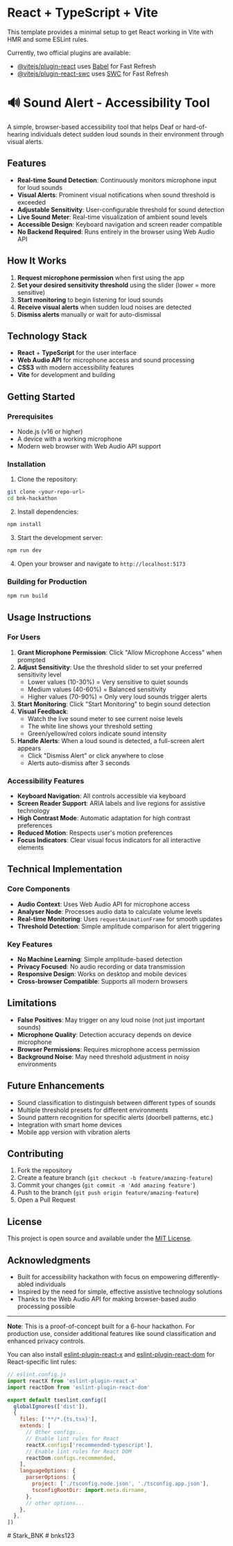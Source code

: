 # React + TypeScript + Vite

This template provides a minimal setup to get React working in Vite with HMR and some ESLint rules.

Currently, two official plugins are available:

- [@vitejs/plugin-react](https://github.com/vitejs/vite-plugin-react/blob/main/packages/plugin-react) uses [Babel](https://babeljs.io/) for Fast Refresh
- [@vitejs/plugin-react-swc](https://github.com/vitejs/vite-plugin-react/blob/main/packages/plugin-react-swc) uses [SWC](https://swc.rs/) for Fast Refresh

# 🔊 Sound Alert - Accessibility Tool

A simple, browser-based accessibility tool that helps Deaf or hard-of-hearing individuals detect sudden loud sounds in their environment through visual alerts.

## Features

- **Real-time Sound Detection**: Continuously monitors microphone input for loud sounds
- **Visual Alerts**: Prominent visual notifications when sound threshold is exceeded
- **Adjustable Sensitivity**: User-configurable threshold for sound detection
- **Live Sound Meter**: Real-time visualization of ambient sound levels
- **Accessible Design**: Keyboard navigation and screen reader compatible
- **No Backend Required**: Runs entirely in the browser using Web Audio API

## How It Works

1. **Request microphone permission** when first using the app
2. **Set your desired sensitivity threshold** using the slider (lower = more sensitive)
3. **Start monitoring** to begin listening for loud sounds
4. **Receive visual alerts** when sudden loud noises are detected
5. **Dismiss alerts** manually or wait for auto-dismissal

## Technology Stack

- **React** + **TypeScript** for the user interface
- **Web Audio API** for microphone access and sound processing
- **CSS3** with modern accessibility features
- **Vite** for development and building

## Getting Started

### Prerequisites
- Node.js (v16 or higher)
- A device with a working microphone
- Modern web browser with Web Audio API support

### Installation

1. Clone the repository:
```bash
git clone <your-repo-url>
cd bnk-hackathon
```

2. Install dependencies:
```bash
npm install
```

3. Start the development server:
```bash
npm run dev
```

4. Open your browser and navigate to `http://localhost:5173`

### Building for Production

```bash
npm run build
```

## Usage Instructions

### For Users
1. **Grant Microphone Permission**: Click "Allow Microphone Access" when prompted
2. **Adjust Sensitivity**: Use the threshold slider to set your preferred sensitivity level
   - Lower values (10-30%) = Very sensitive to quiet sounds
   - Medium values (40-60%) = Balanced sensitivity
   - Higher values (70-90%) = Only very loud sounds trigger alerts
3. **Start Monitoring**: Click "Start Monitoring" to begin sound detection
4. **Visual Feedback**: 
   - Watch the live sound meter to see current noise levels
   - The white line shows your threshold setting
   - Green/yellow/red colors indicate sound intensity
5. **Handle Alerts**: When a loud sound is detected, a full-screen alert appears
   - Click "Dismiss Alert" or click anywhere to close
   - Alerts auto-dismiss after 3 seconds

### Accessibility Features
- **Keyboard Navigation**: All controls accessible via keyboard
- **Screen Reader Support**: ARIA labels and live regions for assistive technology
- **High Contrast Mode**: Automatic adaptation for high contrast preferences
- **Reduced Motion**: Respects user's motion preferences
- **Focus Indicators**: Clear visual focus indicators for all interactive elements

## Technical Implementation

### Core Components
- **Audio Context**: Uses Web Audio API for microphone access
- **Analyser Node**: Processes audio data to calculate volume levels
- **Real-time Monitoring**: Uses `requestAnimationFrame` for smooth updates
- **Threshold Detection**: Simple amplitude comparison for alert triggering

### Key Features
- **No Machine Learning**: Simple amplitude-based detection
- **Privacy Focused**: No audio recording or data transmission
- **Responsive Design**: Works on desktop and mobile devices
- **Cross-browser Compatible**: Supports all modern browsers

## Limitations

- **False Positives**: May trigger on any loud noise (not just important sounds)
- **Microphone Quality**: Detection accuracy depends on device microphone
- **Browser Permissions**: Requires microphone access permission
- **Background Noise**: May need threshold adjustment in noisy environments

## Future Enhancements

- Sound classification to distinguish between different types of sounds
- Multiple threshold presets for different environments
- Sound pattern recognition for specific alerts (doorbell patterns, etc.)
- Integration with smart home devices
- Mobile app version with vibration alerts

## Contributing

1. Fork the repository
2. Create a feature branch (`git checkout -b feature/amazing-feature`)
3. Commit your changes (`git commit -m 'Add amazing feature'`)
4. Push to the branch (`git push origin feature/amazing-feature`)
5. Open a Pull Request

## License

This project is open source and available under the [MIT License](LICENSE).

## Acknowledgments

- Built for accessibility hackathon with focus on empowering differently-abled individuals
- Inspired by the need for simple, effective assistive technology solutions
- Thanks to the Web Audio API for making browser-based audio processing possible

---

**Note**: This is a proof-of-concept built for a 6-hour hackathon. For production use, consider additional features like sound classification and enhanced privacy controls.

You can also install [eslint-plugin-react-x](https://github.com/Rel1cx/eslint-react/tree/main/packages/plugins/eslint-plugin-react-x) and [eslint-plugin-react-dom](https://github.com/Rel1cx/eslint-react/tree/main/packages/plugins/eslint-plugin-react-dom) for React-specific lint rules:

```js
// eslint.config.js
import reactX from 'eslint-plugin-react-x'
import reactDom from 'eslint-plugin-react-dom'

export default tseslint.config([
  globalIgnores(['dist']),
  {
    files: ['**/*.{ts,tsx}'],
    extends: [
      // Other configs...
      // Enable lint rules for React
      reactX.configs['recommended-typescript'],
      // Enable lint rules for React DOM
      reactDom.configs.recommended,
    ],
    languageOptions: {
      parserOptions: {
        project: ['./tsconfig.node.json', './tsconfig.app.json'],
        tsconfigRootDir: import.meta.dirname,
      },
      // other options...
    },
  },
])
```
#   S t a r k _ B N K  
 #   b n k s 1 2 3  
 